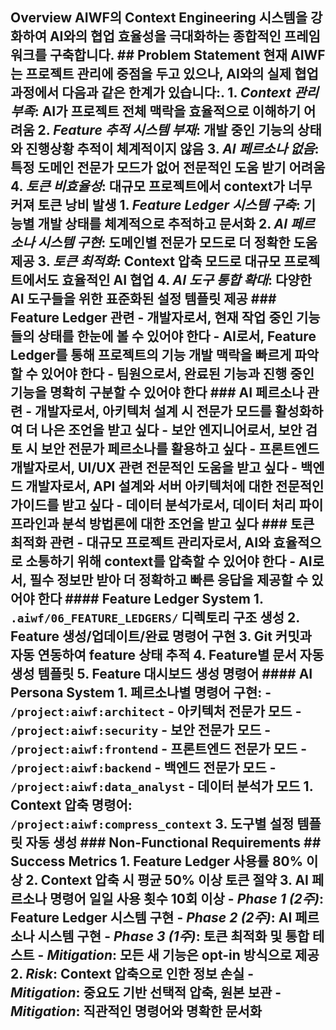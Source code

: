 ## Overview AIWF의 Context Engineering 시스템을 강화하여 AI와의 협업 효율성을 극대화하는 종합적인 프레임워크를 구축합니다. ## Problem Statement 현재 AIWF는 프로젝트 관리에 중점을 두고 있으나, AI와의 실제 협업 과정에서 다음과 같은 한계가 있습니다:. 1. *Context 관리 부족*: AI가 프로젝트 전체 맥락을 효율적으로 이해하기 어려움 2. *Feature 추적 시스템 부재*: 개발 중인 기능의 상태와 진행상황 추적이 체계적이지 않음 3. *AI 페르소나 없음*: 특정 도메인 전문가 모드가 없어 전문적인 도움 받기 어려움 4. *토큰 비효율성*: 대규모 프로젝트에서 context가 너무 커져 토큰 낭비 발생 1. *Feature Ledger 시스템 구축*: 기능별 개발 상태를 체계적으로 추적하고 문서화 2. *AI 페르소나 시스템 구현*: 도메인별 전문가 모드로 더 정확한 도움 제공 3. *토큰 최적화*: Context 압축 모드로 대규모 프로젝트에서도 효율적인 AI 협업 4. *AI 도구 통합 확대*: 다양한 AI 도구들을 위한 표준화된 설정 템플릿 제공 ### Feature Ledger 관련 - 개발자로서, 현재 작업 중인 기능들의 상태를 한눈에 볼 수 있어야 한다 - AI로서, Feature Ledger를 통해 프로젝트의 기능 개발 맥락을 빠르게 파악할 수 있어야 한다 - 팀원으로서, 완료된 기능과 진행 중인 기능을 명확히 구분할 수 있어야 한다 ### AI 페르소나 관련 - 개발자로서, 아키텍처 설계 시 전문가 모드를 활성화하여 더 나은 조언을 받고 싶다 - 보안 엔지니어로서, 보안 검토 시 보안 전문가 페르소나를 활용하고 싶다 - 프론트엔드 개발자로서, UI/UX 관련 전문적인 도움을 받고 싶다 - 백엔드 개발자로서, API 설계와 서버 아키텍처에 대한 전문적인 가이드를 받고 싶다 - 데이터 분석가로서, 데이터 처리 파이프라인과 분석 방법론에 대한 조언을 받고 싶다 ### 토큰 최적화 관련 - 대규모 프로젝트 관리자로서, AI와 효율적으로 소통하기 위해 context를 압축할 수 있어야 한다 - AI로서, 필수 정보만 받아 더 정확하고 빠른 응답을 제공할 수 있어야 한다 #### Feature Ledger System 1. `.aiwf/06_FEATURE_LEDGERS/` 디렉토리 구조 생성 2. Feature 생성/업데이트/완료 명령어 구현 3. Git 커밋과 자동 연동하여 feature 상태 추적 4. Feature별 문서 자동 생성 템플릿 5. Feature 대시보드 생성 명령어 #### AI Persona System 1. 페르소나별 명령어 구현: - `/project:aiwf:architect` - 아키텍처 전문가 모드 - `/project:aiwf:security` - 보안 전문가 모드 - `/project:aiwf:frontend` - 프론트엔드 전문가 모드 - `/project:aiwf:backend` - 백엔드 전문가 모드 - `/project:aiwf:data_analyst` - 데이터 분석가 모드 1. Context 압축 명령어: `/project:aiwf:compress_context` 3. 도구별 설정 템플릿 자동 생성 ### Non-Functional Requirements ## Success Metrics 1. Feature Ledger 사용률 80% 이상 2. Context 압축 시 평균 50% 이상 토큰 절약 3. AI 페르소나 명령어 일일 사용 횟수 10회 이상 - *Phase 1 (2주)*: Feature Ledger 시스템 구현 - *Phase 2 (2주)*: AI 페르소나 시스템 구현 - *Phase 3 (1주)*: 토큰 최적화 및 통합 테스트 - *Mitigation*: 모든 새 기능은 opt-in 방식으로 제공 2. *Risk*: Context 압축으로 인한 정보 손실 - *Mitigation*: 중요도 기반 선택적 압축, 원본 보관 - *Mitigation*: 직관적인 명령어와 명확한 문서화